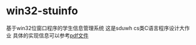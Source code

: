 # win32-stuinfo
基于win32位窗口程序的学生信息管理系统
这是sduwh cs类C语言程序设计大作业 具体的实现信息可以参考[pdf文件](https://github.com/zyg0121/win32-stuinfo/blob/master/stuinfo.pdf)
